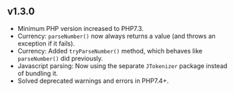 ## v1.3.0
- Minimum PHP version increased to PHP7.3.
- Currency: `parseNumber()` now always returns a value (and throws an exception if it fails).
- Currency: Added `tryParseNumber()` method, which behaves like `parseNumber()` did previously.
- Javascript parsing: Now using the separate `JTokenizer` package instead of bundling it.
- Solved deprecated warnings and errors in PHP7.4+.
